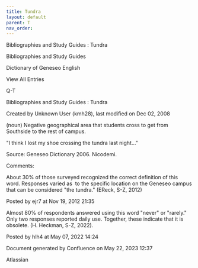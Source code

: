 ```yaml
---
title: Tundra
layout: default
parent: T
nav_order:
---
```


Bibliographies and Study Guides : Tundra

Bibliographies and Study Guides

Dictionary of Geneseo English

View All Entries

Q-T

Bibliographies and Study Guides : Tundra

Created by  Unknown User (kmh28), last modified on Dec 02, 2008

(noun) Negative geographical area that students cross to get from Southside to the rest of campus.

&quot;I think I lost my shoe crossing the tundra last night...&quot;

Source: Geneseo Dictionary 2006. Nicodemi. 

Comments:

About 30% of those surveyed recognized the correct definition of this word. Responses varied as  to the specific location on the Geneseo campus that can be considered &quot;the tundra.&quot; (EReck, S-Z, 2012)

Posted by ejr7 at Nov 19, 2012 21:35

Almost 80% of respondents answered using this word &quot;never&quot; or &quot;rarely.&quot; Only two responses reported daily use. Together, these indicate that it is obsolete. (H. Heckman, S-Z, 2022).

Posted by hlh4 at May 07, 2022 14:24

Document generated by Confluence on May 22, 2023 12:37

Atlassian

